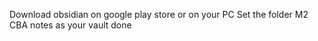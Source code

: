 Download obsidian on google play store or on your PC
Set the folder M2 CBA notes as your vault
done
